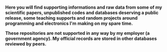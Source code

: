 **Here you will find supporting informations and raw data from some of my scientific papers, unpublished codes and databases deserving a public release, some teaching supports and random projects around programming and electronics I'm making on my spare time.**

**These repositories are not supported in any way by my employer (a government agency). My official records are stored in other databases reviewed by peers.**